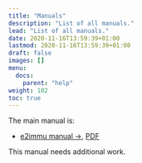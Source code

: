 ```yaml
---
title: "Manuals"
description: "List of all manuals."
lead: "List of all manuals."
date: 2020-11-16T13:59:39+01:00
lastmod: 2020-11-16T13:59:39+01:00
draft: false
images: []
menu:
  docs:
    parent: "help"
weight: 102
toc: true
---
```



The main manual is:

* [e2immu manual →](/manual/000-main.html), 
[PDF](/manual.pdf)

This manual needs additional work.
